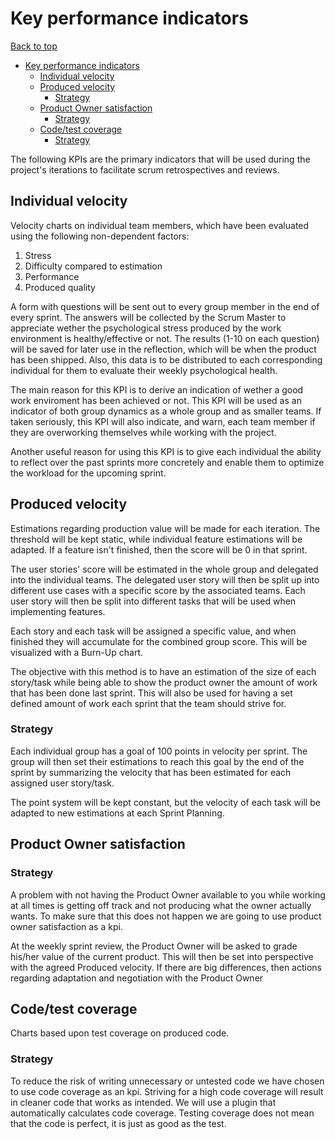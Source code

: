 # Key performance indicators

[Back to top](../README.md)

- [Key performance indicators](#key-performance-indicators)
    - [Individual velocity](#individual-velocity)
    - [Produced velocity](#produced-velocity)
        - [Strategy](#strategy)
    - [Product Owner satisfaction](#product-owner-satisfaction)
        - [Strategy](#strategy)
    - [Code/test coverage](#codetest-coverage)
        - [Strategy](#strategy)

The following KPIs are the primary indicators that will be used during the project's iterations to facilitate scrum retrospectives and reviews. 

## Individual velocity

Velocity charts on individual team members, which have been evaluated using the following non-dependent factors:

1. Stress
1. Difficulty compared to estimation
1. Performance
1. Produced quality

A form with questions will be sent out to every group member in the end of every sprint. The answers will be collected by the Scrum Master to appreciate wether the psychological stress produced by the work environment is healthy/effective or not. The results (1-10 on each question) will be saved for later use in the reflection, which will be when the product has been shipped. Also, this data is to be distributed to each corresponding individual for them to evaluate their weekly psychological health.

The main reason for this KPI is to derive an indication of wether a good work enviroment has been achieved or not. This KPI will be used as an indicator of both group dynamics as a whole group and as smaller teams. If taken seriously, this KPI will also indicate, and warn, each team member if they are overworking themselves while working with the project.

Another useful reason for using this KPI is to give each individual the ability to reflect over the past sprints more concretely and enable them to optimize the workload for the upcoming sprint.

## Produced velocity

Estimations regarding production value will be made for each iteration. The threshold will be kept static, while individual feature estimations will be adapted. If a feature isn't finished, then the score will be 0 in that sprint.

The user stories' score will be estimated in the whole group and delegated into the individual teams. The delegated user story will then be split up into different use cases with a specific score by the associated teams. Each user story will then be split into different tasks that will be used when implementing features.

Each story and each task will be assigned a specific value, and when finished they will accumulate for the combined group score. This will be visualized with a Burn-Up chart.

The objective with this method is to have an estimation of the size of each story/task while being able to show the product owner the amount of work that has been done last sprint. This will also be used for having a set defined amount of work each sprint that the team should strive for.

### Strategy

Each individual group has a goal of 100 points in velocity per sprint. The group will then set their estimations to reach this goal by the end of the sprint by summarizing the velocity that has been estimated for each assigned user story/task.

The point system will be kept constant, but the velocity of each task will be adapted to new estimations at each Sprint Planning.

## Product Owner satisfaction

### Strategy

A problem with not having the Product Owner available to you while working at all times is 
getting off track and not producing what the owner actually wants. To make sure that this does not happen we are going to use product owner satisfaction as a kpi.

At the weekly sprint review, the Product Owner will be asked to grade his/her value of the current product. This will then be set into perspective with the agreed Produced velocity. If there are big differences, then actions regarding adaptation and negotiation with the Product Owner 

## Code/test coverage

Charts based upon test coverage on produced code.

### Strategy

To reduce the risk of writing unnecessary or untested code we have chosen to use code coverage as an kpi. Striving for a high code coverage will result in cleaner code that works as intended. We will use a plugin that automatically calculates code coverage. Testing coverage does not mean that the code is perfect, it is just as good as the test.
